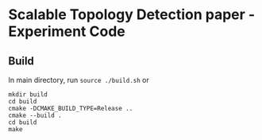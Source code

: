 # Scalable Topology Detection paper - Experiment Code

## Build
In main directory, run ```source ./build.sh``` or 
```
mkdir build
cd build
cmake -DCMAKE_BUILD_TYPE=Release ..
cmake --build .
cd build
make
```
